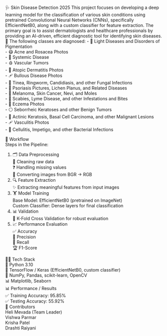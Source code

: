 🩺 Skin Disease Detection 2025
This project focuses on developing a deep learning model for the classification of various skin conditions using pretrained Convolutional Neural Networks (CNNs), specifically EfficientNetB0, along with a custom classifier for feature extraction. The primary goal is to assist dermatologists and healthcare professionals by providing an AI-driven, efficient diagnostic tool for identifying skin diseases. 🤖
The following classes are diagnosed:
        - 🌟 Light Diseases and Disorders of Pigmentation<br>
        - 😷 Acne and Rosacea Photos<br>
        - 🧬 Systemic Disease<br>
        - 🩸 Vascular Tumors<br>
        - 🌿 Atopic Dermatitis Photos<br>
        - 🩹 Bullous Disease Photos<br>
        - 🍄 Tinea, Ringworm, Candidiasis, and other Fungal Infections<br>
        - 🔴 Psoriasis Pictures, Lichen Planus, and Related Diseases<br>
        - 🧪 Melanoma, Skin Cancer, Nevi, and Moles<br>
        - 🐛 Scabies, Lyme Disease, and other Infestations and Bites<br>
        - 🧴 Eczema Photos<br>
        - ⚪ Seborrheic Keratoses and other Benign Tumors<br>
        - 🔬 Actinic Keratosis, Basal Cell Carcinoma, and other Malignant Lesions<br>
        - 🩹 Vasculitis Photos<br>
        - 🦠 Cellulitis, Impetigo, and other Bacterial Infections<br>

🔄 Workflow<br>
Steps in the Pipeline:<br>
1) 🗂 Data Preprocessing<br>
        🧹 Cleaning raw data<br>
        ❓ Handling missing values<br>
        🔄 Converting images from BGR → RGB<br>
2) 🔍 Feature Extraction<br>
        ✨ Extracting meaningful features from input images<br>
3) 🏋️ Model Training<br>
        Base Model: EfficientNetB0 (pretrained on ImageNet)<br>
        Custom Classifier: Dense layers for final classification<br>
4) 📊 Validation<br>
        🔁 K-Fold Cross Validation for robust evaluation<br>
5) 📈 Performance Evaluation<br>
           ✅ Accuracy<br>
           🎯 Precision<br>
           🔁 Recall<br>
           🏆 F1-Score<br>

🧑‍💻 Tech Stack<br>
        🐍 Python 3.10<br>
        🤖 TensorFlow / Keras (EfficientNetB0, custom classifier)<br>
        🔢 NumPy, Pandas, scikit-learn, OpenCV<br>
        📊 Matplotlib, Seaborn<br>
📊 Performance / Results<br>
        ✅ Training Accuracy: 95.85%<br>
        ✅ Testing Accuracy: 55.92%<br>
🤝 Contributors<br>
        Heli Mevada (Team Leader)<br>
        Vishwa Parmar<br>
        Krisha Patel<br>
        Drashti Raiyani<br>
